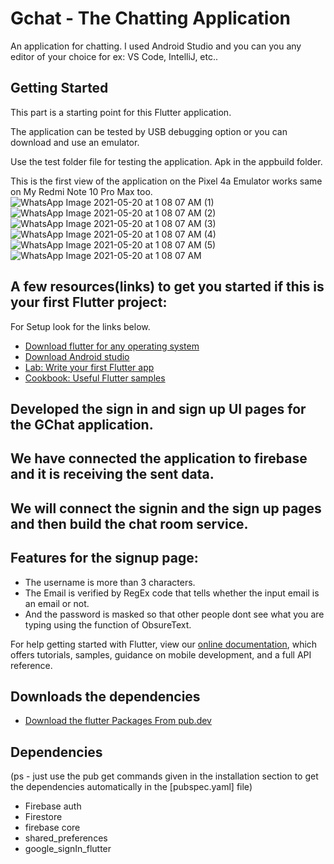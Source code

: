 # Gchat - The Chatting Application

An application for chatting. I used Android Studio and you can you any editor of your choice for ex: VS Code, IntelliJ, etc..

## Getting Started

This part is a starting point for this Flutter application.

The application can be tested by USB debugging option or you can download and use an emulator.

Use the test folder file for testing the application. Apk in the appbuild folder.

This is the first view of the application on the Pixel 4a Emulator works same on My Redmi Note 10 Pro Max too.
![WhatsApp Image 2021-05-20 at 1 08 07 AM (1)](https://user-images.githubusercontent.com/43877199/119232518-21d8ee80-bb43-11eb-895a-04a0164db6b9.jpeg) ![WhatsApp Image 2021-05-20 at 1 08 07 AM (2)](https://user-images.githubusercontent.com/43877199/119232545-361ceb80-bb43-11eb-8100-d023ab9c2264.jpeg)
![WhatsApp Image 2021-05-20 at 1 08 07 AM (3)](https://user-images.githubusercontent.com/43877199/119232616-741a0f80-bb43-11eb-8d36-b2b77f55caec.jpeg) ![WhatsApp Image 2021-05-20 at 1 08 07 AM (4)](https://user-images.githubusercontent.com/43877199/119232633-7e3c0e00-bb43-11eb-9942-b73e19e92d64.jpeg)
![WhatsApp Image 2021-05-20 at 1 08 07 AM (5)](https://user-images.githubusercontent.com/43877199/119232640-8d22c080-bb43-11eb-95d3-b725ae021b26.jpeg) ![WhatsApp Image 2021-05-20 at 1 08 07 AM](https://user-images.githubusercontent.com/43877199/119232700-cb1fe480-bb43-11eb-98d7-e27118b4abc2.jpeg)


## A few resources(links) to get you started if this is your first Flutter project:
For Setup look for the links below.
- [Download flutter for any operating system](https://flutter.dev/docs/get-started/install)
- [Download Android studio](https://developer.android.com/studio)
- [Lab: Write your first Flutter app](https://flutter.dev/docs/get-started/codelab)
- [Cookbook: Useful Flutter samples](https://flutter.dev/docs/cookbook)

## Developed the sign in and sign up UI pages for the GChat application.
## We have connected the application to firebase and it is receiving the sent data.
## We will connect the signin and the sign up pages and then build the chat room service. 


## Features for the signup page:
- The username is more than 3 characters.
- The Email is verified by RegEx code that tells whether the input email is an email or not.
- And the password is masked so that other people dont see what you are typing using the function of ObsureText.

For help getting started with Flutter, view our
[online documentation](https://flutter.dev/docs), which offers tutorials,
samples, guidance on mobile development, and a full API reference.

## Downloads the dependencies
- [Download the flutter Packages From pub.dev](https://pub.dev/)

## Dependencies
(ps - just use the pub get commands given in the installation section to get the dependencies automatically in the [pubspec.yaml] file)
- Firebase auth
- Firestore
- firebase core
- shared_preferences
- google_signIn_flutter

